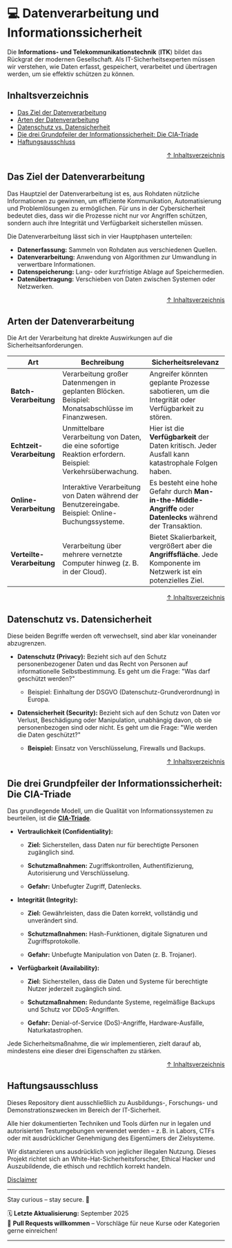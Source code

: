 # 💻 Datenverarbeitung und Informationssicherheit

Die **Informations- und Telekommunikationstechnik** (**ITK**) bildet das Rückgrat der modernen Gesellschaft. Als IT-Sicherheitsexperten müssen wir verstehen, wie Daten erfasst, gespeichert, verarbeitet und übertragen werden, um sie effektiv schützen zu können.

## Inhaltsverzeichnis
- [Das Ziel der Datenverarbeitung](#das-ziel-der-datenverarbeitung)
- [Arten der Datenverarbeitung](#arten-der-datenverarbeitung)
- [Datenschutz vs. Datensicherheit](#datenschutz-vs-datensicherheit)
- [Die drei Grundpfeiler der Informationssicherheit: Die CIA-Triade](#die-drei-grundpfeiler-der-informationssicherheit-die-cia-triade)
- [Haftungsausschluss](#haftungsausschluss)



<div align=right>

[↑ Inhaltsverzeichnis](#inhaltsverzeichnis)

</div>


## Das Ziel der Datenverarbeitung

Das Hauptziel der Datenverarbeitung ist es, aus Rohdaten nützliche Informationen zu gewinnen, um effiziente Kommunikation, Automatisierung und Problemlösungen zu ermöglichen. Für uns in der Cybersicherheit bedeutet dies, dass wir die Prozesse nicht nur vor Angriffen schützen, sondern auch ihre Integrität und Verfügbarkeit sicherstellen müssen.

Die Datenverarbeitung lässt sich in vier Hauptphasen unterteilen:

- **Datenerfassung:** Sammeln von Rohdaten aus verschiedenen Quellen.
- **Datenverarbeitung:** Anwendung von Algorithmen zur Umwandlung in verwertbare Informationen.
- **Datenspeicherung:** Lang- oder kurzfristige Ablage auf Speichermedien.
- **Datenübertragung:** Verschieben von Daten zwischen Systemen oder Netzwerken.



<div align=right>

[↑ Inhaltsverzeichnis](#inhaltsverzeichnis)

</div>


## Arten der Datenverarbeitung

Die Art der Verarbeitung hat direkte Auswirkungen auf die Sicherheitsanforderungen.

| Art | Bechreibung | Sicherheitsrelevanz|
|-----|-------------|--------------------|
| **Batch-Verarbeitung** | Verarbeitung großer Datenmengen in geplanten Blöcken. Beispiel: Monatsabschlüsse im Finanzwesen. | Angreifer könnten geplante Prozesse sabotieren, um die Integrität oder Verfügbarkeit zu stören. |
| **Echtzeit-Verarbeitung** | Unmittelbare Verarbeitung von Daten, die eine sofortige Reaktion erfordern. Beispiel: Verkehrsüberwachung. | Hier ist die **Verfügbarkeit** der Daten kritisch. Jeder Ausfall kann katastrophale Folgen haben. |
| **Online-Verarbeitung** | Interaktive Verarbeitung von Daten während der Benutzereingabe. Beispiel: Online-Buchungssysteme. | Es besteht eine hohe Gefahr durch **Man-in-the-Middle-Angriffe** oder **Datenlecks** während der Transaktion. |
| **Verteilte-Verarbeitung** | Verarbeitung über mehrere vernetzte Computer hinweg (z. B. in der Cloud). | Bietet Skalierbarkeit, vergrößert aber die **Angriffsfläche**. Jede Komponente im Netzwerk ist ein potenzielles Ziel. |



<div align=right>

[↑ Inhaltsverzeichnis](#inhaltsverzeichnis)

</div>


## Datenschutz vs. Datensicherheit

Diese beiden Begriffe werden oft verwechselt, sind aber klar voneinander abzugrenzen.

- **Datenschutz (Privacy):** Bezieht sich auf den Schutz personenbezogener Daten und das Recht von Personen auf informationelle Selbstbestimmung. Es geht um die Frage: "Was darf geschützt werden?"
    - Beispiel: Einhaltung der DSGVO (Datenschutz-Grundverordnung) in Europa.

- **Datensicherheit (Security):** Bezieht sich auf den Schutz von Daten vor Verlust, Beschädigung oder Manipulation, unabhängig davon, ob sie personenbezogen sind oder nicht. Es geht um die Frage: "Wie werden die Daten geschützt?"
    - **Beispiel:** Einsatz von Verschlüsselung, Firewalls und Backups.



<div align=right>

[↑ Inhaltsverzeichnis](#inhaltsverzeichnis)

</div>


## Die drei Grundpfeiler der Informationssicherheit: Die CIA-Triade

Das grundlegende Modell, um die Qualität von Informationssystemen zu beurteilen, ist die **[CIA-Triade](/01-basics-intro/02b_cia_triade.md)**.

- **Vertraulichkeit (Confidentiality):**

    - **Ziel:** Sicherstellen, dass Daten nur für berechtigte Personen zugänglich sind.

    - **Schutzmaßnahmen:** Zugriffskontrollen, Authentifizierung, Autorisierung und Verschlüsselung.

    - **Gefahr:** Unbefugter Zugriff, Datenlecks.

- **Integrität (Integrity):**

    - **Ziel:** Gewährleisten, dass die Daten korrekt, vollständig und unverändert sind.

    - **Schutzmaßnahmen:** Hash-Funktionen, digitale Signaturen und Zugriffsprotokolle.

    - **Gefahr:** Unbefugte Manipulation von Daten (z. B. Trojaner).

- **Verfügbarkeit (Availability):**

    - **Ziel:** Sicherstellen, dass die Daten und Systeme für berechtigte Nutzer jederzeit zugänglich sind.

    - **Schutzmaßnahmen:** Redundante Systeme, regelmäßige Backups und Schutz vor DDoS-Angriffen.

    - **Gefahr:** Denial-of-Service (DoS)-Angriffe, Hardware-Ausfälle, Naturkatastrophen.

Jede Sicherheitsmaßnahme, die wir implementieren, zielt darauf ab, mindestens eine dieser drei Eigenschaften zu stärken.



<div align=right>

[↑ Inhaltsverzeichnis](#inhaltsverzeichnis)

</div>

## Haftungsausschluss

Dieses Repository dient ausschließlich zu Ausbildungs-, Forschungs- und Demonstrationszwecken im Bereich der IT-Sicherheit.

Alle hier dokumentierten Techniken und Tools dürfen nur in legalen und autorisierten Testumgebungen verwendet werden – z. B. in Labors, CTFs oder mit ausdrücklicher Genehmigung des Eigentümers der Zielsysteme.

Wir distanzieren uns ausdrücklich von jeglicher illegalen Nutzung.
Dieses Projekt richtet sich an White-Hat-Sicherheitsforscher, Ethical Hacker und Auszubildende, die ethisch und rechtlich korrekt handeln.

[Disclaimer](/00-disclaimer/disclaimer.md)

--- 


Stay curious – stay secure. 🔐

🗓️ **Letzte Aktualisierung:** September 2025  
🤝 **Pull Requests willkommen** – Vorschläge für neue Kurse oder Kategorien gerne einreichen!

---